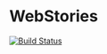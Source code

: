WebStories
==========
[![Build Status](https://travis-ci.org/FagnerMartinsBrack/WebStories.svg)](https://travis-ci.org/FagnerMartinsBrack/WebStories)